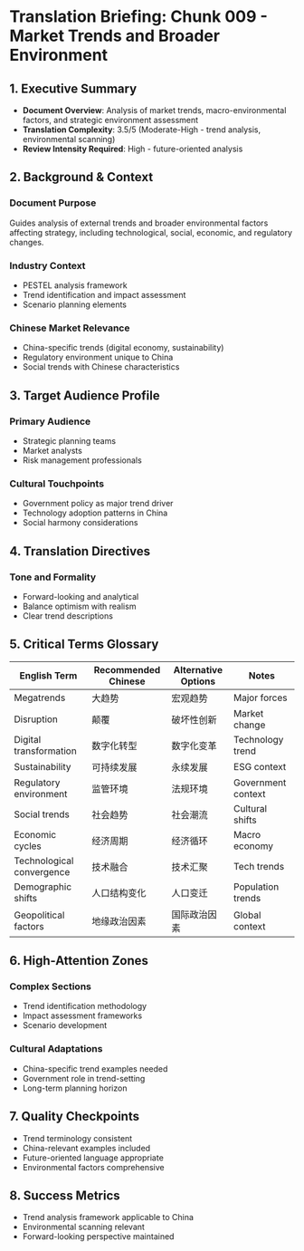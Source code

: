 # Translation Briefing: Chunk 009 - Market Trends and Broader Environment

## 1. Executive Summary
- **Document Overview**: Analysis of market trends, macro-environmental factors, and strategic environment assessment
- **Translation Complexity**: 3.5/5 (Moderate-High - trend analysis, environmental scanning)
- **Review Intensity Required**: High - future-oriented analysis

## 2. Background & Context

### Document Purpose
Guides analysis of external trends and broader environmental factors affecting strategy, including technological, social, economic, and regulatory changes.

### Industry Context
- PESTEL analysis framework
- Trend identification and impact assessment
- Scenario planning elements

### Chinese Market Relevance
- China-specific trends (digital economy, sustainability)
- Regulatory environment unique to China
- Social trends with Chinese characteristics

## 3. Target Audience Profile

### Primary Audience
- Strategic planning teams
- Market analysts
- Risk management professionals

### Cultural Touchpoints
- Government policy as major trend driver
- Technology adoption patterns in China
- Social harmony considerations

## 4. Translation Directives

### Tone and Formality
- Forward-looking and analytical
- Balance optimism with realism
- Clear trend descriptions

## 5. Critical Terms Glossary

| English Term | Recommended Chinese | Alternative Options | Notes |
| --- | --- | --- | --- |
| Megatrends | 大趋势 | 宏观趋势 | Major forces |
| Disruption | 颠覆 | 破坏性创新 | Market change |
| Digital transformation | 数字化转型 | 数字化变革 | Technology trend |
| Sustainability | 可持续发展 | 永续发展 | ESG context |
| Regulatory environment | 监管环境 | 法规环境 | Government context |
| Social trends | 社会趋势 | 社会潮流 | Cultural shifts |
| Economic cycles | 经济周期 | 经济循环 | Macro economy |
| Technological convergence | 技术融合 | 技术汇聚 | Tech trends |
| Demographic shifts | 人口结构变化 | 人口变迁 | Population trends |
| Geopolitical factors | 地缘政治因素 | 国际政治因素 | Global context |

## 6. High-Attention Zones

### Complex Sections
- Trend identification methodology
- Impact assessment frameworks
- Scenario development

### Cultural Adaptations
- China-specific trend examples needed
- Government role in trend-setting
- Long-term planning horizon

## 7. Quality Checkpoints

- Trend terminology consistent
- China-relevant examples included
- Future-oriented language appropriate
- Environmental factors comprehensive

## 8. Success Metrics

- Trend analysis framework applicable to China
- Environmental scanning relevant
- Forward-looking perspective maintained